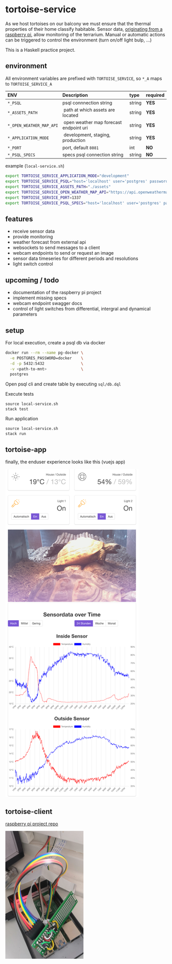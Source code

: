 # tortoise-service

As we host tortoises on our balcony we must ensure that the thermal properties of their home classify habitable.
Sensor data, [originating from a raspberry pi][1], allow monitoring of the terrarium.
Manual or automatic actions can be triggered to control the environment (turn on/off light bulp, ...)

This is a Haskell practice project.

## environment

All environment variables are prefixed with `TORTOISE_SERVICE`, so `*_A` maps to `TORTOISE_SERVICE_A`

| ENV                     | Description                            | type    | required |
|:------------------------|:---------------------------------------|:--------|:---------|
| `*_PSQL`                | psql connnection string                | string  | __YES__  |
| `*_ASSETS_PATH`         | path at which assets are located       | string  | __YES__  |
| `*_OPEN_WEATHER_MAP_API`| open weather map forecast endpoint uri | string  | __YES__  |
| `*_APPLICATION_MODE`    | development, staging, production       | string  | __YES__  |
| `*_PORT`                | port, default `8081`                   | int     | __NO__   |
| `*_PSQL_SPECS`          | specs psql connection string           | string  | __NO__   |

example (`local-service.sh`)

```bash
export TORTOISE_SERVICE_APPLICATION_MODE="development"
export TORTOISE_SERVICE_PSQL="host='localhost' user='postgres' password='docker' dbname='test'"
export TORTOISE_SERVICE_ASSETS_PATH="./assets"
export TORTOISE_SERVICE_OPEN_WEATHER_MAP_API="https://api.openweathermap.org/data/2.5/forecast?appid=<key>&lat=54&lon=10"
export TORTOISE_SERVICE_PORT=1337
export TORTOISE_SERVICE_PSQL_SPECS="host='localhost' user='postgres' password='docker' dbname='test_hspec'"
```

## features

- receive sensor data
- provide monitoring
- weather forecast from external api
- websockets to send messages to a client
- webcam endpoints to send or request an image
- sensor data timeseries for different periods and resolutions
- light switch control

## upcoming / todo

- documentation of the raspberry pi project
- implement missing specs
- webcam endpoint swagger docs
- control of light switches from differential, intergral and dynamical parameters

## setup

For local execution, create a psql db via docker

```bash 
docker run --rm --name pg-docker \
  -e POSTGRES_PASSWORD=docker    \
  -d -p 5432:5432                \
  -v <path-to-mnt>               \
  postgres
```

Open psql cli and create table by executing `sql/db.dql`

Execute tests

```
source local-service.sh
stack test
```

Run application 

```
source local-service.sh
stack run
```

## tortoise-app

finally, the enduser experience looks like this (vuejs app)

![screenshot of tortoise-app](https://github.com/keksnicoh/tortoise-service/blob/master/resources/tortoise-app.png)

[1]: https://github.com/keksnicoh/tortoise-client

## tortoise-client

[raspberry pi project repo][1]

![screenshot of raspberry pi](https://github.com/keksnicoh/tortoise-service/blob/master/resources/pi.png)
